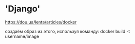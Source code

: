 # 'Django'
<https://dou.ua/lenta/articles/docker>


создаём образ из этого, используя команду:
docker build -t username/image
